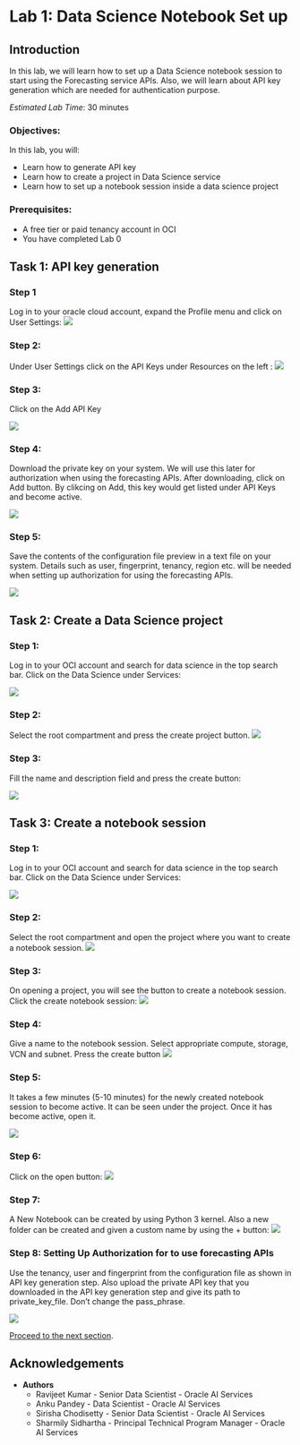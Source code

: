 # Lab 1: Data Science Notebook Set up

## Introduction

 In this lab, we will learn how to set up a Data Science notebook session to start using the Forecasting service APIs. Also, we will learn about API key generation which are needed for authentication purpose.

*Estimated Lab Time*: 30 minutes

### Objectives:

In this lab, you will:
*	Learn how to generate API key 
*	Learn how to create a project in Data Science service 
*	Learn how to set up a notebook session inside a data science project 

### Prerequisites:
*	A free tier or paid tenancy account in OCI
*   You have completed Lab 0 

## Task 1: API key generation  

### Step 1

Log in to your oracle cloud account, expand the Profile menu and click on User Settings:
![](../images/Lab1_task1_step1_login.png " ")

### Step 2: 
Under User Settings click on the API Keys under Resources on the left :
![](../images/Lab1_task1_step2_apikey.png " ")

### Step 3: 

Click on the Add API Key


![](../images/lab1_task1_step3_addkey.png " ")

### Step 4: 

Download the private key on your system. We will use this later for authorization when using the forecasting APIs. After downloading, click on Add button. By clikcing on Add, this key would get listed under API Keys and become active.  

![](../images/lab1_task1_step4_savekey.png " ")

### Step 5:
Save the contents of the configuration file preview in a text file on your system. Details such as user, fingerprint, tenancy, region etc. will be needed when setting up authorization for using the forecasting APIs.

![](../images/lab1_task1_step5_configurationfile.png " ")

## Task 2: Create a Data Science project

### Step 1:
Log in to your OCI account and search for data science in the top search bar. Click on the Data Science under Services:

![](../images/lab1_task2_step1_login.png " ")

### Step 2:
Select the root compartment and press the create project button. 
![](../images/lab1_task2_step2_createproject.png " ")

### Step 3:
Fill the name and description field and press the create button: 

![](../images/lab1_task2_step3_project_details.png " ")

## Task 3: Create a notebook session
### Step 1:
Log in to your OCI account and search for data science in the top search bar. Click on the Data Science under Services:

![](../images/lab1_task3_step1_search.png " ")

### Step 2:
Select the root compartment and open the project where you want to create a notebook session. 
![](../images/lab1_task3_step2_access.png " ")

### Step 3:
On opening a project, you will see the button to create a notebook session. Click the create notebook session: 
![](../images/lab1_task3_step3_notebooksession.png " ")

### Step 4:
Give a name to the notebook session. Select appropriate compute, storage, VCN and subnet. Press the create button
![](../images/lab1_task3_step4_sessiondetails.png " ")

### Step 5:
It takes a few minutes (5-10 minutes) for the newly created notebook session to become active. It can be seen under the project. Once it has become active, open it.

![](../images/lab1_task3_step5_wait.png " ")

### Step 6:
Click on the open button:
![](../images/lab1_task3_step6_open.png " ")

### Step 7:
A New Notebook can be created by using Python 3 kernel. Also a new folder can be created and given a custom name by using the + button:
![](../images/lab1_task3_step7_python3.png " ")

### Step 8: Setting Up Authorization for to use forecasting APIs
Use the tenancy, user and fingerprint from the configuration file as shown in API key generation step. Also upload the private API key that you downloaded in the API key generation step and give its path to private_key_file. Don’t change the pass_phrase. 

![](../images/lab1_task3_step9_authorization.png " ")


[Proceed to the next section](#next).

## Acknowledgements
* **Authors**
    * Ravijeet Kumar - Senior Data Scientist - Oracle AI Services
    * Anku Pandey - Data Scientist - Oracle AI Services
    * Sirisha Chodisetty - Senior Data Scientist - Oracle AI Services
    * Sharmily Sidhartha - Principal Technical Program Manager - Oracle AI Services


